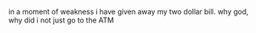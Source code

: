 
in a moment of weakness i have given away my two dollar bill. why god, why did i not just go to the ATM
